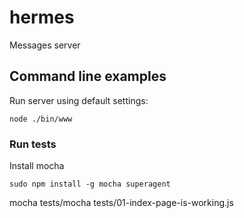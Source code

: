 # hermes
Messages server

## Command line examples

Run server using default settings:
```
node ./bin/www
```

### Run tests

Install mocha
```
sudo npm install -g mocha superagent
```

mocha tests/mocha tests/01-index-page-is-working.js
